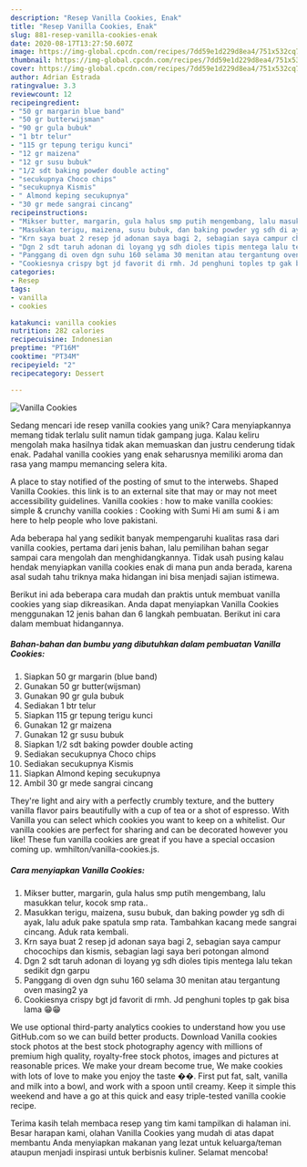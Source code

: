 ```yaml
---
description: "Resep Vanilla Cookies, Enak"
title: "Resep Vanilla Cookies, Enak"
slug: 881-resep-vanilla-cookies-enak
date: 2020-08-17T13:27:50.607Z
image: https://img-global.cpcdn.com/recipes/7dd59e1d229d8ea4/751x532cq70/vanilla-cookies-foto-resep-utama.jpg
thumbnail: https://img-global.cpcdn.com/recipes/7dd59e1d229d8ea4/751x532cq70/vanilla-cookies-foto-resep-utama.jpg
cover: https://img-global.cpcdn.com/recipes/7dd59e1d229d8ea4/751x532cq70/vanilla-cookies-foto-resep-utama.jpg
author: Adrian Estrada
ratingvalue: 3.3
reviewcount: 12
recipeingredient:
- "50 gr margarin blue band"
- "50 gr butterwijsman"
- "90 gr gula bubuk"
- "1 btr telur"
- "115 gr tepung terigu kunci"
- "12 gr maizena"
- "12 gr susu bubuk"
- "1/2 sdt baking powder double acting"
- "secukupnya Choco chips"
- "secukupnya Kismis"
- " Almond keping secukupnya"
- "30 gr mede sangrai cincang"
recipeinstructions:
- "Mikser butter, margarin, gula halus smp putih mengembang, lalu masukkan telur, kocok smp rata.."
- "Masukkan terigu, maizena, susu bubuk, dan baking powder yg sdh di ayak, lalu aduk pake spatula smp rata. Tambahkan kacang mede sangrai cincang. Aduk rata kembali."
- "Krn saya buat 2 resep jd adonan saya bagi 2, sebagian saya campur chocochips dan kismis, sebagian lagi saya beri potongan almond"
- "Dgn 2 sdt taruh adonan di loyang yg sdh dioles tipis mentega lalu tekan sedikit dgn garpu"
- "Panggang di oven dgn suhu 160 selama 30 menitan atau tergantung oven masing2 ya"
- "Cookiesnya crispy bgt jd favorit di rmh. Jd penghuni toples tp gak bisa lama 😁😁"
categories:
- Resep
tags:
- vanilla
- cookies

katakunci: vanilla cookies 
nutrition: 282 calories
recipecuisine: Indonesian
preptime: "PT16M"
cooktime: "PT34M"
recipeyield: "2"
recipecategory: Dessert

---
```



![Vanilla Cookies](https://img-global.cpcdn.com/recipes/7dd59e1d229d8ea4/751x532cq70/vanilla-cookies-foto-resep-utama.jpg)

Sedang mencari ide resep vanilla cookies yang unik? Cara menyiapkannya memang tidak terlalu sulit namun tidak gampang juga. Kalau keliru mengolah maka hasilnya tidak akan memuaskan dan justru cenderung tidak enak. Padahal vanilla cookies yang enak seharusnya memiliki aroma dan rasa yang mampu memancing selera kita.

A place to stay notified of the posting of smut to the interwebs. Shaped Vanilla Cookies. this link is to an external site that may or may not meet accessibility guidelines. Vanilla cookies : how to make vanilla cookies: simple &amp; crunchy vanilla cookies : Cooking with Sumi Hi am sumi &amp; i am here to help people who love pakistani.

Ada beberapa hal yang sedikit banyak mempengaruhi kualitas rasa dari vanilla cookies, pertama dari jenis bahan, lalu pemilihan bahan segar sampai cara mengolah dan menghidangkannya. Tidak usah pusing kalau hendak menyiapkan vanilla cookies enak di mana pun anda berada, karena asal sudah tahu triknya maka hidangan ini bisa menjadi sajian istimewa.


Berikut ini ada beberapa cara mudah dan praktis untuk membuat vanilla cookies yang siap dikreasikan. Anda dapat menyiapkan Vanilla Cookies menggunakan 12 jenis bahan dan 6 langkah pembuatan. Berikut ini cara dalam membuat hidangannya.

<!--inarticleads1-->

##### Bahan-bahan dan bumbu yang dibutuhkan dalam pembuatan Vanilla Cookies:

1. Siapkan 50 gr margarin (blue band)
1. Gunakan 50 gr butter(wijsman)
1. Gunakan 90 gr gula bubuk
1. Sediakan 1 btr telur
1. Siapkan 115 gr tepung terigu kunci
1. Gunakan 12 gr maizena
1. Gunakan 12 gr susu bubuk
1. Siapkan 1/2 sdt baking powder double acting
1. Sediakan secukupnya Choco chips
1. Sediakan secukupnya Kismis
1. Siapkan  Almond keping secukupnya
1. Ambil 30 gr mede sangrai cincang


They&#39;re light and airy with a perfectly crumbly texture, and the buttery vanilla flavor pairs beautifully with a cup of tea or a shot of espresso. With Vanilla you can select which cookies you want to keep on a whitelist. Our vanilla cookies are perfect for sharing and can be decorated however you like! These fun vanilla cookies are great if you have a special occasion coming up. wmhilton/vanilla-cookies.js. 

<!--inarticleads2-->

##### Cara menyiapkan Vanilla Cookies:

1. Mikser butter, margarin, gula halus smp putih mengembang, lalu masukkan telur, kocok smp rata..
1. Masukkan terigu, maizena, susu bubuk, dan baking powder yg sdh di ayak, lalu aduk pake spatula smp rata. Tambahkan kacang mede sangrai cincang. Aduk rata kembali.
1. Krn saya buat 2 resep jd adonan saya bagi 2, sebagian saya campur chocochips dan kismis, sebagian lagi saya beri potongan almond
1. Dgn 2 sdt taruh adonan di loyang yg sdh dioles tipis mentega lalu tekan sedikit dgn garpu
1. Panggang di oven dgn suhu 160 selama 30 menitan atau tergantung oven masing2 ya
1. Cookiesnya crispy bgt jd favorit di rmh. Jd penghuni toples tp gak bisa lama 😁😁


We use optional third-party analytics cookies to understand how you use GitHub.com so we can build better products. Download Vanilla cookies stock photos at the best stock photography agency with millions of premium high quality, royalty-free stock photos, images and pictures at reasonable prices. We make your dream become true, We make cookies with lots of love to make you enjoy the taste ��. First put fat, salt, vanilla and milk into a bowl, and work with a spoon until creamy. Keep it simple this weekend and have a go at this quick and easy triple-tested vanilla cookie recipe. 

Terima kasih telah membaca resep yang tim kami tampilkan di halaman ini. Besar harapan kami, olahan Vanilla Cookies yang mudah di atas dapat membantu Anda menyiapkan makanan yang lezat untuk keluarga/teman ataupun menjadi inspirasi untuk berbisnis kuliner. Selamat mencoba!
